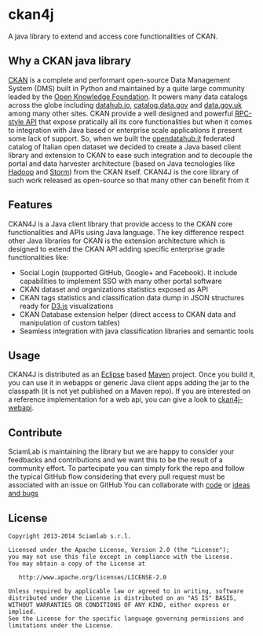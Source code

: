 ckan4j
======
A java library to extend and access core functionalities of CKAN.

Why a CKAN java library
-----------------------
[CKAN](http://ckan.org) is a complete and performant open-source Data Management System (DMS)
built in Python and maintained by a quite large community leaded by the [Open Knowledge Foundation](http://okfn.org/).
It powers many data catalogs across the globe including [datahub.io](http://datahub.io),
[catalog.data.gov](http://catalog.data.gov) and [data.gov.uk](http://data.gov.uk/data/search)
among many other sites.
CKAN provide a well designed and powerful [RPC-style API](http://docs.ckan.org/en/latest/api/index.html)
that expose pratically all its core functionalities but when it comes to integration
with Java based or enterprise scale applications it present some lack of support. 
So, when we built the [opendatahub.it](http://www.opendatahub.it) federated catalog of
Italian open dataset we decided to create a Java based client library and extension to CKAN
to ease such integration and to decouple the portal and data harvester architecture
(based on Java tecnologies like [Hadoop](http://hadoop.apache.org/) and 
[Storm](http://storm.incubator.apache.org/)) from the CKAN itself.
CKAN4J is the core library of such work released as open-source so that many other can
benefit from it


Features
--------
CKAN4J is a Java client library that provide access to the CKAN
core functionalities and APIs using Java language. The key difference
respect other Java libraries for CKAN is the extension architecture which
is designed to extend the CKAN API adding specific enterprise grade
functionalities like: 

* Social Login (supported GitHub, Google+ and Facebook).
  It include capabilities to implement SSO with many other portal software 
* CKAN dataset and organizations statistics exposed as API
* CKAN tags statistics and classification data dump in JSON structures ready for [D3.js](http://d3js.org/) visualizations
* CKAN Database extension helper (direct access to CKAN data and manipulation of custom tables) 
* Seamless integration with java classification libraries and semantic tools 

Usage
--------
CKAN4J is distributed as an [Eclipse](https://www.eclipse.org/) based [Maven](http://maven.apache.org/) project.
Once you build it, you can use it in webapps or generic Java client apps adding the jar to the classpath (it is not yet published on a Maven repo).
If you are interested on a reference implementation for a web api, you can give a look to [ckan4j-webapi](https://github.com/sciamlab/ckan4j-webapi).

Contribute
----------
SciamLab is maintaining the library but we are happy to consider your feedbacks
and contributions and we want this to be the result of a community effort.
To partecipate you can simply fork the repo and follow the
typical GitHub flow considering that every pull request must be associated with
an issue on GitHub
You can collaborate with [code](https://github.com/sciamlab/ckan4j/pulls) or
[ideas and bugs](https://github.com/sciamlab/ckan4j/issues)


License
-------

    Copyright 2013-2014 Sciamlab s.r.l.

    Licensed under the Apache License, Version 2.0 (the "License");
    you may not use this file except in compliance with the License.
    You may obtain a copy of the License at

       http://www.apache.org/licenses/LICENSE-2.0

    Unless required by applicable law or agreed to in writing, software
    distributed under the License is distributed on an "AS IS" BASIS,
    WITHOUT WARRANTIES OR CONDITIONS OF ANY KIND, either express or implied.
    See the License for the specific language governing permissions and
    limitations under the License.
